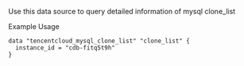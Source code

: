 Use this data source to query detailed information of mysql clone_list

Example Usage

```hcl
data "tencentcloud_mysql_clone_list" "clone_list" {
  instance_id = "cdb-fitq5t9h"
}
```